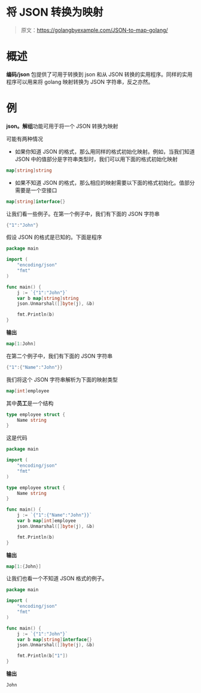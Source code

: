 # 将 JSON 转换为映射

> 原文：<https://golangbyexample.com/JSON-to-map-golang/>

# **概述**

**编码/json** 包提供了可用于转换到 json 和从 JSON 转换的实用程序。同样的实用程序可以用来将 golang 映射转换为 JSON 字符串，反之亦然。

# **例**

**json。解组**功能可用于将一个 JSON 转换为映射

可能有两种情况

*   如果你知道 JSON 的格式，那么用同样的格式初始化映射。例如，当我们知道 JSON 中的值部分是字符串类型时，我们可以用下面的格式初始化映射

```go
map[string]string
```

*   如果不知道 JSON 的格式，那么相应的映射需要以下面的格式初始化。值部分需要是一个空接口

```go
map[string]interface{}
```

让我们看一些例子。在第一个例子中，我们有下面的 JSON 字符串

```go
{"1":"John"}
```

假设 JSON 的格式是已知的。下面是程序

```go
package main

import (
	"encoding/json"
	"fmt"
)

func main() {
	j := `{"1":"John"}`
	var b map[string]string
	json.Unmarshal([]byte(j), &b)

	fmt.Println(b)
}
```

**输出**

```go
map[1:John]
```

在第二个例子中，我们有下面的 JSON 字符串

```go
{"1":{"Name":"John"}}
```

我们将这个 JSON 字符串解析为下面的映射类型

```go
map[int]employee
```

其中**员工**是一个结构

```go
type employee struct {
    Name string
}
```

这是代码

```go
package main

import (
	"encoding/json"
	"fmt"
)

type employee struct {
	Name string
}

func main() {
	j := `{"1":{"Name":"John"}}`
	var b map[int]employee
	json.Unmarshal([]byte(j), &b)

	fmt.Println(b)
}
```

**输出**

```go
map[1:{John}]
```

让我们也看一个不知道 JSON 格式的例子。

```go
package main

import (
	"encoding/json"
	"fmt"
)

func main() {
	j := `{"1":"John"}`
	var b map[string]interface{}
	json.Unmarshal([]byte(j), &b)

	fmt.Println(b["1"])
}
```

**输出**

```go
John
```
